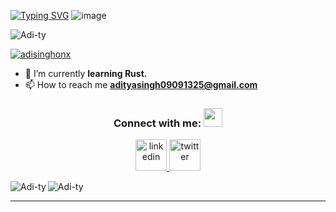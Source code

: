 
[![Typing SVG](https://readme-typing-svg.demolab.com?font=Fira+Code&size=30&pause=1000&color=FA8C01&random=false&width=435&lines=Hello%2C+I+am+Aditya+Singh+%F0%9F%91%8B;A+Full+Stack+Developer)](https://git.io/typing-svg)
<img alt="image" src="https://github.com/Adi-ty/Adi-ty/assets/92062352/a91350bb-990e-4af3-8c17-cde7a061d1a2">

<p align="left"> <img src="https://komarev.com/ghpvc/?username=Adi-ty&label=Profile%20views&color=77bb41&style=plastic" alt="Adi-ty" /> </p>
<p align="left"> <a href="https://twitter.com/adisinghonx" target="blank"><img src="https://img.shields.io/twitter/follow/adisinghonx?logo=twitter&style=for-the-badge" alt="adisinghonx" /></a> </p>

- 🌱 I’m currently **learning Rust.**
- 📫 How to reach me **adityasingh09091325@gmail.com**

  
<h3 align="center">Connect with me: <img src = "https://raw.githubusercontent.com/ShahriarShafin/ShahriarShafin/main/Assets/handshake.gif" height="30px"/></h3>
<div style="margin-top:10px" align="center">
  <div>
    <a  href="https://www.linkedin.com/in/adityasingh----/" target="_blank">
      <img src="https://user-images.githubusercontent.com/74038190/235294012-0a55e343-37ad-4b0f-924f-c8431d9d2483.gif" height='50px' width='50px' alt="linkedin" />
    </a>
    <a href="https://twitter.com/adisinghonx" target="_blank">
      <img src="https://user-images.githubusercontent.com/74038190/235294011-b8074c31-9097-4a65-a594-4151b58743a8.gif" height='50px' width='50px' alt="twitter" />
    </a>
  </div>
</div>
<p><img align="left" src="https://github-readme-stats.vercel.app/api/top-langs?username=adi-ty&show_icons=true&theme=codeSTACKr&locale=en&layout=donut&size_weight=0.8&count_weight=0.2&hide=css,%20html" alt="Adi-ty" /></p>
<p><img align="center" src="https://github-readme-streak-stats.herokuapp.com/?user=Adi-ty&theme=codeSTACKr" alt="Adi-ty" /></p>

------
